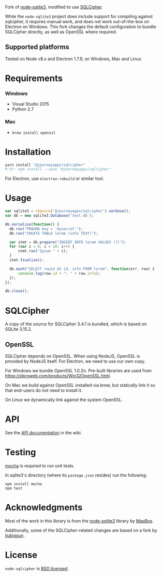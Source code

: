 Fork of [node-sqlite3](https://github.com/mapbox/node-sqlite3), modified to use [SQLCipher](https://www.zetetic.net/sqlcipher/).

While the `node-sqlite3` project does include support for compiling against sqlcipher, it requires manual work, and does not work out-of-the-box on Electron on Windows. This fork changes the default configuration to bundle SQLCipher directly, as well as OpenSSL where required.

## Supported platforms

Tested on Node v8.x and Electron 1.7.9, on Windows, Mac and Linux.

# Requirements

### Windows

 * Visual Studio 2015
 * Python 2.7

### Mac

 * `brew install openssl`

# Installation

```sh
yarn install "@journeyapps/sqlcipher"
# Or: npm install --save "@journeyapps/sqlcipher"
```

For Electron, use `electron-rebuild` or similar tool.

# Usage

``` js
var sqlite3 = require('@journeyapps/sqlcipher').verbose();
var db = new sqlite3.Database('test.db');

db.serialize(function() {
  db.run("PRAGMA key = 'mysecret'");
  db.run("CREATE TABLE lorem (info TEXT)");

  var stmt = db.prepare("INSERT INTO lorem VALUES (?)");
  for (var i = 0; i < 10; i++) {
      stmt.run("Ipsum " + i);
  }
  stmt.finalize();

  db.each("SELECT rowid AS id, info FROM lorem", function(err, row) {
      console.log(row.id + ": " + row.info);
  });
});

db.close();
```

# SQLCipher

A copy of the source for SQLCipher 3.4.1 is bundled, which is based on SQLite 3.15.2.

## OpenSSL

SQLCipher depends on OpenSSL. When using NodeJS, OpenSSL is provided by NodeJS itself. For Electron, we need to use our own copy.

For Windows we bundle OpenSSL 1.0.2n. Pre-built libraries are used from https://slproweb.com/products/Win32OpenSSL.html.

On Mac we build against OpenSSL installed via brew, but statically link it so that end-users do not need to install it.

On Linux we dynamically link against the system OpenSSL.

# API

See the [API documentation](https://github.com/mapbox/node-sqlite3/wiki) in the wiki.

# Testing

[mocha](https://github.com/visionmedia/mocha) is required to run unit tests.

In sqlite3's directory (where its `package.json` resides) run the following:

    npm install mocha
    npm test

# Acknowledgments

Most of the work in this library is from the [node-sqlite3](https://github.com/mapbox/node-sqlite3) library by [MapBox](http://mapbox.org/).

Additionally, some of the SQLCipher-related changes are based on a fork by [liubiggun](https://github.com/liubiggun/node-sqlite3).

# License

`node-sqlcipher` is [BSD licensed](https://github.com/mapbox/node-sqlite3/raw/master/LICENSE).
